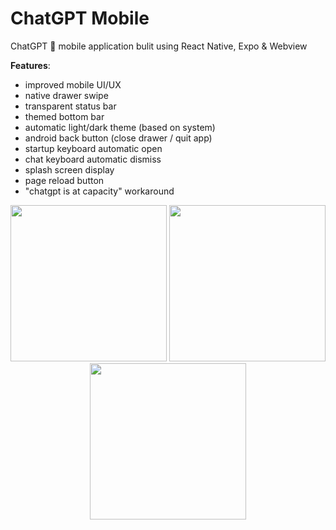 # ChatGPT Mobile

ChatGPT 🤖 mobile application bulit using React Native, Expo &amp; Webview

**Features**:

- improved mobile UI/UX
- native drawer swipe
- transparent status bar
- themed bottom bar
- automatic light/dark theme (based on system)
- android back button (close drawer / quit app)
- startup keyboard automatic open
- chat keyboard automatic dismiss
- splash screen display
- page reload button
- "chatgpt is at capacity" workaround

<div align="center">

  <img src="https://user-images.githubusercontent.com/59317431/209671813-fe5074a4-f0a1-4c89-9946-a97961a60b59.jpg" width="250px" />

  <img src="https://user-images.githubusercontent.com/59317431/209671823-04182d33-ab5e-4bc2-8301-a34253721eb8.jpg" width="250px" />

  <img src="https://user-images.githubusercontent.com/59317431/209671830-962b1ffc-e717-4523-8905-b262788fd33c.jpg" width="250px" />

</div>
